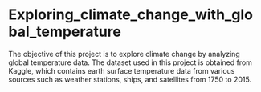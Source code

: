 # Exploring_climate_change_with_global_temperature
The objective of this project is to explore climate change by analyzing global temperature data. The dataset used in this project is obtained from Kaggle, which contains earth surface temperature data from various sources such as weather stations, ships, and satellites from 1750 to 2015.
